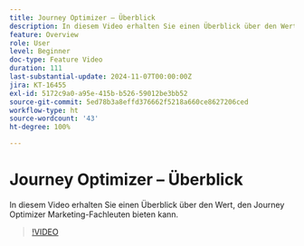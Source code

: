 ```yaml
---
title: Journey Optimizer – Überblick
description: In diesem Video erhalten Sie einen Überblick über den Wert, den Journey Optimizer (AJO) Marketing-Fachleuten bieten kann.
feature: Overview
role: User
level: Beginner
doc-type: Feature Video
duration: 111
last-substantial-update: 2024-11-07T00:00:00Z
jira: KT-16455
exl-id: 5172c9a0-a95e-415b-b526-59012be3bb52
source-git-commit: 5ed78b3a8effd376662f5218a660ce8627206ced
workflow-type: ht
source-wordcount: '43'
ht-degree: 100%

---
```


# Journey Optimizer – Überblick

In diesem Video erhalten Sie einen Überblick über den Wert, den Journey Optimizer Marketing-Fachleuten bieten kann.

>[!VIDEO](https://video.tv.adobe.com/v/3432964/?learn=on)
